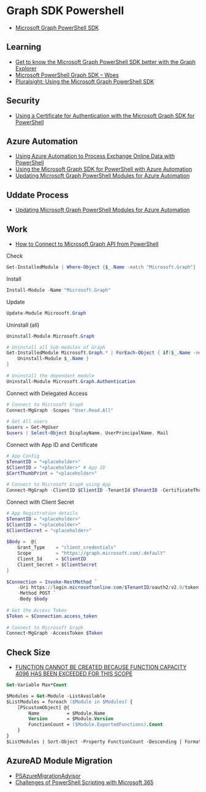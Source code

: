 # Graph SDK Powershell

- [Microsoft Graph PowerShell SDK](https://github.com/microsoftgraph/msgraph-sdk-powershell)

## Learning 

- [Get to know the Microsoft Graph PowerShell SDK better with the Graph Explorer](https://github.com/tomwechsler/Microsoft_Graph/blob/main/Learning_Tutorials/01_Graph_explorer_and_powershell.md)
- [Microsoft PowerShell Graph SDK – Woes](https://helloitsliam.com/2022/12/21/microsoft-powershell-graph-sdk-woes/)
- [Pluralsight: Using the Microsoft Graph PowerShell SDK](https://app.pluralsight.com/library/courses/microsoft-graph-powershell-sdk/table-of-contents)

## Security

- [Using a Certificate for Authentication with the Microsoft Graph SDK for PowerShell](https://practical365.com/use-certificate-authentication-microsoft-graph-sdk/)

## Azure Automation

- [Using Azure Automation to Process Exchange Online Data with PowerShell](https://practical365.com/use-azure-automation-exchange-online/)
- [Using the Microsoft Graph SDK for PowerShell with Azure Automation](https://practical365.com/microsoft-graph-sdk-powershell-azure-automation/)
- [Updating Microsoft Graph PowerShell Modules for Azure Automation](https://practical365.com/update-graph-sdk-azure-automation/) 

## Uddate Process

- [Updating Microsoft Graph PowerShell Modules for Azure Automation](https://practical365.com/update-graph-sdk-azure-automation/)

## Work

- [How to Connect to Microsoft Graph API from PowerShell](https://www.sharepointdiary.com/2023/04/how-to-connect-to-microsoft-graph-api-from-powershell.html)

Check

```Powershell
Get-InstalledModule | Where-Object {$_.Name -match "Microsoft.Graph"}
```

Install

```Powershell
Install-Module -Name "Microsoft.Graph"
```

Update

```Powershell
Update-Module Microsoft.Graph
```

Uninstall (all)

```Powershell
Uninstall-Module Microsoft.Graph

# Uninstall all Sub-modules of Graph
Get-InstalledModule Microsoft.Graph.* | ForEach-Object { if($_.Name -ne "Microsoft.Graph.Authentication") {
    Uninstall-Module $_.Name }
}
 
# Uninstall the dependant module
Uninstall-Module Microsoft.Graph.Authentication
```

Connect with Delegated Access 

```Powershell
# Connect to Microsoft Graph
Connect-MgGraph -Scopes "User.Read.All"
 
# Get All users
$users = Get-MgUser
$users | Select-Object DisplayName, UserPrincipalName, Mail
```

Connect with App ID and Certificate

```Powershell
# App Config
$TenantID = "<placeholder>"
$ClientID = "<placeholder>" # App ID
$CertThumbPrint = "<placeholder>"
 
# Connect to Microsoft Graph using App
Connect-MgGraph -ClientID $ClientID -TenantId $TenantID -CertificateThumbprint $CertThumbPrint
```

Connect with Client Secret

```Powershell
# App Registration details
$TenantID = "<placeholder>"
$ClientID = "<placeholder>"
$ClientSecret = "<placeholder>"
 
$Body =  @{
    Grant_Type    = "client_credentials"
    Scope         = "https://graph.microsoft.com/.default"
    Client_Id     = $ClientID
    Client_Secret = $ClientSecret
}
 
$Connection = Invoke-RestMethod `
    -Uri https://login.microsoftonline.com/$TenantID/oauth2/v2.0/token `
    -Method POST `
    -Body $body
 
# Get the Access Token
$Token = $Connection.access_token
 
# Connect to Microsoft Graph
Connect-MgGraph -AccessToken $Token
```

## Check Size

- [FUNCTION CANNOT BE CREATED BECAUSE FUNCTION CAPACITY 4096 HAS BEEN EXCEEDED FOR THIS SCOPE](https://evotec.xyz/function-cannot-be-created-because-function-capacity-4096-has-been-exceeded-for-this-scope/)

```ps
Get-Variable Max*Count
```

```ps
$Modules = Get-Module -ListAvailable
$ListModules = foreach ($Module in $Modules) {
    [PScustomObject] @{
        Name          = $Module.Name
        Version       = $Module.Version
        FunctionCount = ($Module.ExportedFunctions).Count
    }
}
$ListModules | Sort-Object -Property FunctionCount -Descending | Format-Table -AutoSize
```

##  AzureAD Module Migration

- [PSAzureMigrationAdvisor](https://github.com/FriedrichWeinmann/PSAzureMigrationAdvisor)
- [Challenges of PowerShell Scripting with Microsoft 365](https://practical365.com/challenges-of-powershell-scripting-with-microsoft-365/)





